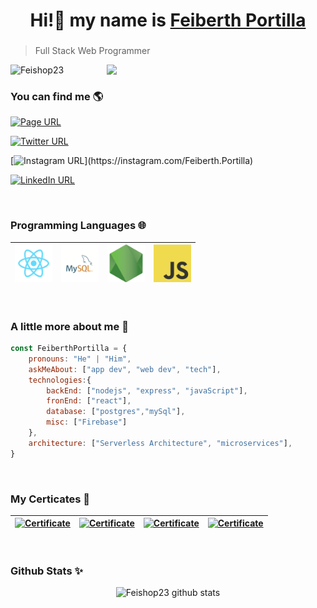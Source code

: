    <h1 align="center">Hi!👋 my name is <a href="">Feiberth Portilla</a></h1>
   
   
   ### 
 > Full Stack Web Programmer
<img align='right'  src="https://media1.giphy.com/media/2lsuxZberrcac/giphy.gif?cid=ecf05e470lj66ys424uwj8fx6ear0rld6cx8e0jzlq8d6hk6&rid=giphy.gif&ct=g" width="350" >

<img src="https://komarev.com/ghpvc/?username=Feishop23" alt="Feishop23" />

</br>


### You can find me  🌎

[![Page URL](https://img.shields.io/twitter/url?color=%231DA1F2&label=MyPage&logo=icloud&logoColor=%231DA1F2&style=flat-square&url=https%3A%2F%2Fwww.reddit.com%2Fuser%2FFatChicken277)](https://feiberthportafolio.netlify.app/)

[![Twitter URL](https://img.shields.io/twitter/url?color=%230072b1&label=Twitter&logo=twitter&logoColor=%230072b1&style=flat-square&url=https%3A%2F%2Fwww.linkedin.com%2Fin%2Falejandro-ramirez-ciceros%2F)](https://twitter.com/FeiberthPorti)

[![Instagram URL](https://img.shields.io/twitter/url?color=%23fb3958&label=Instagram&logo=instagram&logoColor=%23fb3958&style=flat-square&url=https%3A%2F%2Fwww.instagram.com%2Falejorc_)](https://instagram.com/Feiberth.Portilla)

[![LinkedIn URL](https://img.shields.io/twitter/url?color=%230072b1&label=connect&logo=linkedin&logoColor=%230072b1&style=flat-square&url=https%3A%2F%2Fwww.linkedin.com%2Fin%2Falejandro-ramirez-ciceros%2F)](https://www.linkedin.com/in/feiberth-portilla-7b7004241/)

</br>

### Programming Languages  🌐

|  [<img src="https://raw.githubusercontent.com/github/explore/80688e429a7d4ef2fca1e82350fe8e3517d3494d/topics/react/react.png" alt="React" width="60">](https://react.com/) | [<img src="https://raw.githubusercontent.com/github/explore/80688e429a7d4ef2fca1e82350fe8e3517d3494d/topics/mysql/mysql.png" alt="myslq" width="60">](https://mysql.com/)  | [<img src="https://raw.githubusercontent.com/github/explore/80688e429a7d4ef2fca1e82350fe8e3517d3494d/topics/nodejs/nodejs.png" alt="nodejs" width="60">](https://nodejs.org/)  |  [<img src="https://raw.githubusercontent.com/github/explore/80688e429a7d4ef2fca1e82350fe8e3517d3494d/topics/javascript/javascript.png" alt="jQuery" width="60">](https://jquery.com/) 
|---|---|---|---|

</br>

### A little more about me 🦖

```javascript
const FeiberthPortilla = {
    pronouns: "He" | "Him",
    askMeAbout: ["app dev", "web dev", "tech"],
    technologies:{
        backEnd: ["nodejs", "express", "javaScript"],
        fronEnd: ["react"],
        database: ["postgres","mySql"],
        misc: ["Firebase"]
    },
    architecture: ["Serverless Architecture", "microservices"],
}
```
</br>

### My Certicates  🏫
| [<img src="https://verified.cv:3000/v2/ims/image/06208493180974" alt="Certificate" width="200px" heigth="200px">](https://certificates.academlo.com/en/verify/06208493180974) | [<img src="https://verified.cv:3000/v2/ims/image/06989216157011" alt="Certificate" width="200px" heigth="200px">](https://certificates.academlo.com/en/verify/06989216157011) | [<img src="https://verified.cv:3000/v2/ims/image/26785716288525" alt="Certificate" width="200px" heigth="200px">](https://certificates.academlo.com/en/verify/26785716288525) | [<img src="https://verified.cv:3000/v2/ims/image/41163785314986" alt="Certificate" width="200px" heigth="200px">](https://certificates.academlo.com/en/verify/41163785314986)
 |---|---|---|---|
 </br>
 
 ### Github Stats ✨
<p align="center">
<img alt="Feishop23 github stats" src="https://github-readme-stats.vercel.app/api?username=Feishop23&&show_icons=true">
</p>
<!--
[![Feishop23 GitHub stats](https://github-readme-stats.vercel.app/api?username=Feishop23)](https://github.com/anuraghazra/github-readme-stats)
**Feishop23/Feishop23** is a ✨ _special_ ✨ repository because its `README.md` (this file) appears on your GitHub profile.

Here are some ideas to get you started:

- 🔭 I’m currently working on ...
- 🌱 I’m currently learning ...
- 👯 I’m looking to collaborate on ...
- 🤔 I’m looking for help with ...
- 💬 Ask me about ...
- 📫 How to reach me: ...
- 😄 Pronouns: ...
- ⚡ Fun fact: ...
-->
